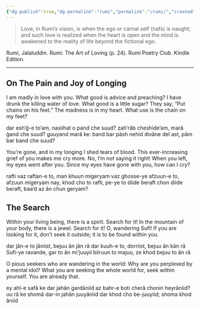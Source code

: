 ```yaml
---
{"dg-publish":true,"dg-permalink":"rumi","permalink":"/rumi/","created":"2024-03-08T10:38:46.060+00:00","updated":"2024-03-08T11:30:13.298+00:00"}
---
```




> Love, in Rumi’s vision, is when the ego or carnal self (nafs) is naught; and such love is realized when the heart is open and the mind is awakened to the reality of life beyond the fictional ego.

Rumi, Jalaluddin. Rumi: The Art of Loving (p. 24). Rumi Poetry Club. Kindle Edition. 

--- 
## On The Pain and Joy of Longing

I am madly in love with you. What good is advice and preaching? 
I have drunk the killing water of love. What good is a little sugar? 
They say, “Put chains on his feet.” 
The madness is in my heart. What use is the chain on my feet? 

dar esh’ģ-e to’am, nasiihat o pand che suud? 
zah’râb cheshide’am, marâ ģand che suud? 
guuyand marâ ke: band bar pâsh nehid divâne del ast, 
pâm bar band che suud?


You’re gone, and in my longing I shed tears of blood. 
This ever-increasing grief of you makes me cry more. 
No, I’m not saying it right! When you left, my eyes went after you. 
Since my eyes have gone with you, how can I cry? 

rafti vaz raftan-e to, man khuun migeryam 
vaz ghosse-ye afzuun-e to, afzuun migeryam 
nay, khod cho to rafti, pe-ye to diide beraft 
chon diide beraft, baa’d az ân chun geryam?
## The Search 

Within your living being, there is a spirit. Search for it! 
In the mountain of your body, there is a jewel. Search for it! 
O, wandering Sufi! If you are looking for it, don’t seek it outside; it is to be found within you. 

dar jân-e to jâniist, bejuu ân jân 
râ dar kuuh-e to, dorriist, bejuu ân kân râ 
Sufi-ye ravande, gar to ân mi’juuyii 
biiruun to majuu, ze khod bejuu to ân râ

O pious seekers who are wandering in the world: 
Why are you perplexed by a mental idol? 
What you are seeking the whole world for, 
seek within yourself. You are already that.

ey ahl-e safâ ke dar jahân gardâniid 
az bahr-e boti cherâ chonin heyrâniid? 
uu râ ke shomâ dar-in jahân juuyâniid 
dar khod cho be-juuyiid; shoma khod âniid